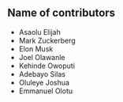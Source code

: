 ## Name of contributors
<!--
Note ⚠️: Use this format to add your name
- John Doe (where John Doe is your full name)
-->

- Asaolu Elijah
- Mark Zuckerberg
- Elon Musk
- Joel Olawanle
- Kehinde Owoputi
- Adebayo Silas
- Oluleye Joshua
- Emmanuel Olotu

